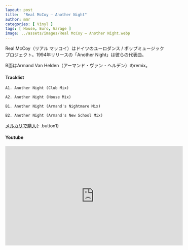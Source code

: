 ```yaml
---
layout: post
title:  "Real McCoy – Another Night"
author: mmr
categories: [ Vinyl ]
tags: [ House, Euro, Garage ]
image: ../assets/images/Real McCoy – Another Night.webp
---
```


Real McCoy（リアル マッコイ）はドイツのユーロダンス / ポップミュージックプロジェクト。1994年リリースの「Another Night」は彼らの代表曲。

B面はArmand Van Helden（アーマンド・ヴァン・ヘルデン）のremix。

#### Tracklist
```md
A1. Another Night (Club Mix)

A2. Another Night (House Mix)

B1. Another Night (Armand's Nightmare Mix)

B2. Another Night (Armand's New School Mix)
```

[メルカリで購入](https://jp.mercari.com/item/m15854439320?afid=6142608987){: .button1}

#### Youtube
<iframe width="560" height="315" src="https://www.youtube.com/embed/Kp8HFVPabmg?si=RyCsYbEl9pDyOBLF" title="YouTube video player" frameborder="0" allow="accelerometer; autoplay; clipboard-write; encrypted-media; gyroscope; picture-in-picture; web-share" referrerpolicy="strict-origin-when-cross-origin" allowfullscreen></iframe>